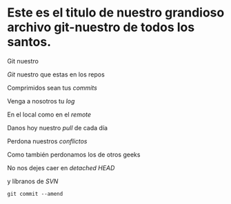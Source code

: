 # Este es el titulo de nuestro grandioso archivo git-nuestro de todos los santos.

Git nuestro

*Git* nuestro que estas en los repos

Comprimidos sean tus *commits*

Venga a nosotros tu *log*

En el local como en el *remote*

Danos hoy nuestro *pull* de cada día

Perdona nuestros *conflictos*

Como también perdonamos los de otros geeks

No nos dejes caer en *detached HEAD*

y líbranos de *SVN*

`git commit --amend`
